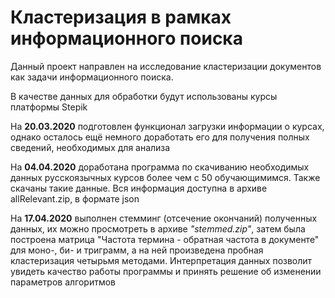 # Кластеризация в рамках информационного поиска

Данный проект направлен на исследование кластеризации документов как задачи информационного поиска.

В качестве данных для обработки будут использованы курсы платформы Stepik

На **20.03.2020** подготовлен функционал загрузки информации о курсах, однако осталось ещё немного доработать его для получения полных сведений, необходимых для анализа

На **04.04.2020** доработана программа по скачиванию необходимых данных русскоязычных курсов более чем с 50 обучающимимся. Также скачаны такие данные. Вся информация доступна в архиве allRelevant.zip, в формате json

На **17.04.2020** выполнен стемминг (отсечение окончаний) полученных данных, их можно просмотреть в архиве *"stemmed.zip"*, затем была построена матрица "Частота термина - обратная частота в документе" для моно-, би- и триграмм, а на ней произведена пробная кластеризация четырьмя методами. Интерпретация данных позволит увидеть качество работы программы и принять решение об изменении параметров алгоритмов
